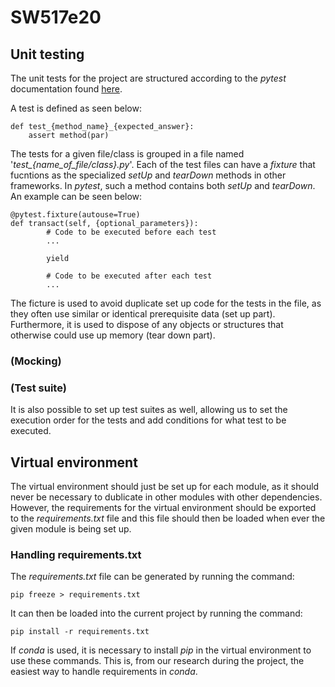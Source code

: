 # SW517e20

## Unit testing
The unit tests for the project are structured according to the _pytest_ documentation found [here](https://docs.pytest.org/en/stable/contents.html#toc).

A test is defined as seen below:

	def test_{method_name}_{expected_answer}:
		assert method(par)

The tests for a given file/class is grouped in a file named '_test\_{name\_of\_file/class}.py_'. Each of the test files can have a _fixture_ that fucntions as the specialized _setUp_ and _tearDown_ methods in other frameworks. In _pytest_, such a method contains both _setUp_ and _tearDown_. An example can be seen below:

	@pytest.fixture(autouse=True)
	def transact(self, {optional_parameters}):
			# Code to be executed before each test
			...

			yield

			# Code to be executed after each test
			...

The ficture is used to avoid duplicate set up code for the tests in the file, as they often use similar or identical prerequisite data (set up part). Furthermore, it is used to dispose of any objects or structures that otherwise could use up memory (tear down part).

### (Mocking)

### (Test suite)
It is also possible to set up test suites as well, allowing us to set the execution order for the tests and add conditions for what test to be executed.

## Virtual environment

The virtual environment should just be set up for each module, as it should never be necessary to dublicate in other modules with other dependencies. However, the requirements for the virtual environment should be exported to the _requirements.txt_ file and this file should then be loaded when ever the given module is being set up.

### Handling requirements.txt

The _requirements.txt_ file can be generated by running the command:

    pip freeze > requirements.txt

It can then be loaded into the current project by running the command:

    pip install -r requirements.txt

If _conda_ is used, it is necessary to install _pip_ in the virtual environment to use these commands. This is, from our research during the project, the easiest way to handle requirements in _conda_.
